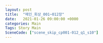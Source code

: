 ```yaml
---
layout: post
title:  "메인_회상_001~012장"
date:   2021-01-26 09:00:00 +0000
categories: Main
Tags: Story Main
SceneCode: ["scene_skip_cp001-012_q1_s10"]
---
```

